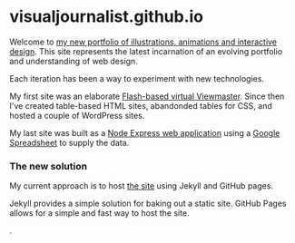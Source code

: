 visualjournalist.github.io
==========================

Welcome to [my new portfolio of illustrations, animations and interactive design](http://visualjournali.st). This site represents the latest incarnation of an evolving portfolio and understanding of web design. 

Each iteration has been a way to experiment with new technologies. 

My first site was an elaborate <a href='http://designasprocess.com/view/'>Flash-based virtual Viewmaster</a>. Since then I've created table-based HTML sites, abandonded tables for CSS, and  hosted a couple of WordPress sites.

My last site was built as a [Node Express web application](https://github.com/visualjournalist/portfolio-sheet) using a <a href='https://docs.google.com/spreadsheets/d/1qbDmkc5CQ0I14NWclfB0W3AA2EbLObX3ZKXJ8dVc-3o/pubhtml'>Google Spreadsheet</a> to supply the data. 

### The new solution ###

My current approach is to host [the site](http://visualjournali.st) using Jekyll and GitHub pages. 

Jekyll provides a simple solution for baking out a static site. GitHub Pages allows for a simple and fast way to host the site.

.